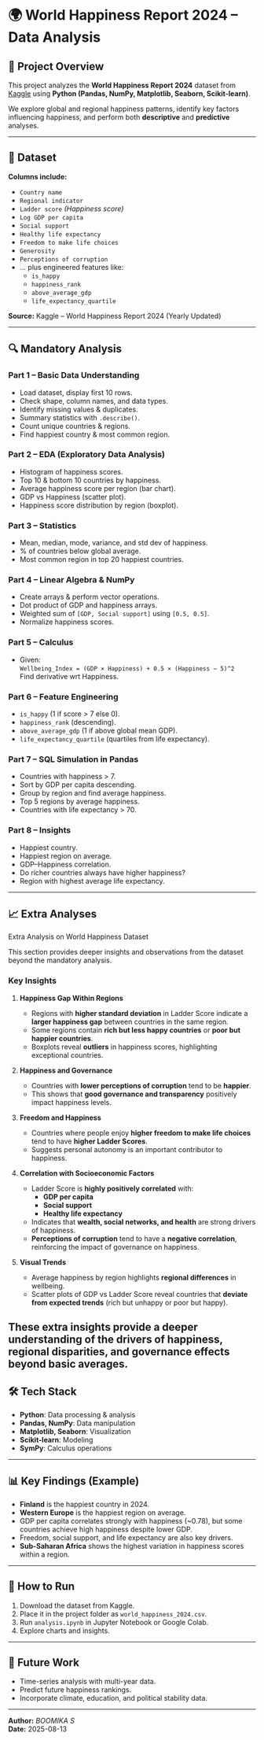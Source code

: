 # 🌍 World Happiness Report 2024 – Data Analysis

## 📌 Project Overview
This project analyzes the **World Happiness Report 2024** dataset from [Kaggle](https://www.kaggle.com/datasets/jainaru/world-happiness-report-2024-yearly-updated) using **Python (Pandas, NumPy, Matplotlib, Seaborn, Scikit-learn)**.

We explore global and regional happiness patterns, identify key factors influencing happiness, and perform both **descriptive** and **predictive** analyses.

---

## 📂 Dataset
**Columns include:**
- `Country name`
- `Regional indicator`
- `Ladder score` *(Happiness score)*
- `Log GDP per capita`
- `Social support`
- `Healthy life expectancy`
- `Freedom to make life choices`
- `Generosity`
- `Perceptions of corruption`
- ... plus engineered features like:
  - `is_happy`
  - `happiness_rank`
  - `above_average_gdp`
  - `life_expectancy_quartile`

**Source:** Kaggle – World Happiness Report 2024 (Yearly Updated)

---

## 🔍 Mandatory Analysis

### **Part 1 – Basic Data Understanding**
- Load dataset, display first 10 rows.
- Check shape, column names, and data types.
- Identify missing values & duplicates.
- Summary statistics with `.describe()`.
- Count unique countries & regions.
- Find happiest country & most common region.

### **Part 2 – EDA (Exploratory Data Analysis)**
- Histogram of happiness scores.
- Top 10 & bottom 10 countries by happiness.
- Average happiness score per region (bar chart).
- GDP vs Happiness (scatter plot).
- Happiness score distribution by region (boxplot).

### **Part 3 – Statistics**
- Mean, median, mode, variance, and std dev of happiness.
- % of countries below global average.
- Most common region in top 20 happiest countries.

### **Part 4 – Linear Algebra & NumPy**
- Create arrays & perform vector operations.
- Dot product of GDP and happiness arrays.
- Weighted sum of `[GDP, Social support]` using `[0.5, 0.5]`.
- Normalize happiness scores.

### **Part 5 – Calculus**
- Given:  
  `Wellbeing_Index = (GDP × Happiness) + 0.5 × (Happiness − 5)^2`  
  Find derivative wrt Happiness.

### **Part 6 – Feature Engineering**
- `is_happy` (1 if score > 7 else 0).
- `happiness_rank` (descending).
- `above_average_gdp` (1 if above global mean GDP).
- `life_expectancy_quartile` (quartiles from life expectancy).

### **Part 7 – SQL Simulation in Pandas**
- Countries with happiness > 7.
- Sort by GDP per capita descending.
- Group by region and find average happiness.
- Top 5 regions by average happiness.
- Countries with life expectancy > 70.

### **Part 8 – Insights**
- Happiest country.
- Happiest region on average.
- GDP–Happiness correlation.
- Do richer countries always have higher happiness?
- Region with highest average life expectancy.

---

## 📈 Extra Analyses

Extra Analysis on World Happiness Dataset

This section provides deeper insights and observations from the dataset beyond the mandatory analysis.

### Key Insights

1. **Happiness Gap Within Regions**
   - Regions with **higher standard deviation** in Ladder Score indicate a **larger happiness gap** between countries in the same region.
   - Some regions contain **rich but less happy countries** or **poor but happier countries**.
   - Boxplots reveal **outliers** in happiness scores, highlighting exceptional countries.

2. **Happiness and Governance**
   - Countries with **lower perceptions of corruption** tend to be **happier**.
   - This shows that **good governance and transparency** positively impact happiness levels.

3. **Freedom and Happiness**
   - Countries where people enjoy **higher freedom to make life choices** tend to have **higher Ladder Scores**.
   - Suggests personal autonomy is an important contributor to happiness.

4. **Correlation with Socioeconomic Factors**
   - Ladder Score is **highly positively correlated** with:
     - **GDP per capita**
     - **Social support**
     - **Healthy life expectancy**
   - Indicates that **wealth, social networks, and health** are strong drivers of happiness.
   - **Perceptions of corruption** tend to have a **negative correlation**, reinforcing the impact of governance on happiness.

5. **Visual Trends**
   - Average happiness by region highlights **regional differences** in wellbeing.
   - Scatter plots of GDP vs Ladder Score reveal countries that **deviate from expected trends** (rich but unhappy or poor but happy).

These extra insights provide a deeper understanding of the **drivers of happiness**, **regional disparities**, and **governance effects** beyond basic averages.
---

## 🛠️ Tech Stack
- **Python**: Data processing & analysis
- **Pandas, NumPy**: Data manipulation
- **Matplotlib, Seaborn**: Visualization
- **Scikit-learn**: Modeling
- **SymPy**: Calculus operations

---

## 📊 Key Findings (Example)
- **Finland** is the happiest country in 2024.
- **Western Europe** is the happiest region on average.
- GDP per capita correlates strongly with happiness (~0.78), but some countries achieve high happiness despite lower GDP.
- Freedom, social support, and life expectancy are also key drivers.
- **Sub-Saharan Africa** shows the highest variation in happiness scores within a region.

---

## 🚀 How to Run
1. Download the dataset from Kaggle.
2. Place it in the project folder as `world_happiness_2024.csv`.
3. Run `analysis.ipynb` in Jupyter Notebook or Google Colab.
4. Explore charts and insights.

---

## 📌 Future Work
- Time-series analysis with multi-year data.
- Predict future happiness rankings.
- Incorporate climate, education, and political stability data.

---

**Author:** *BOOMIKA S*  
**Date:** 2025-08-13
